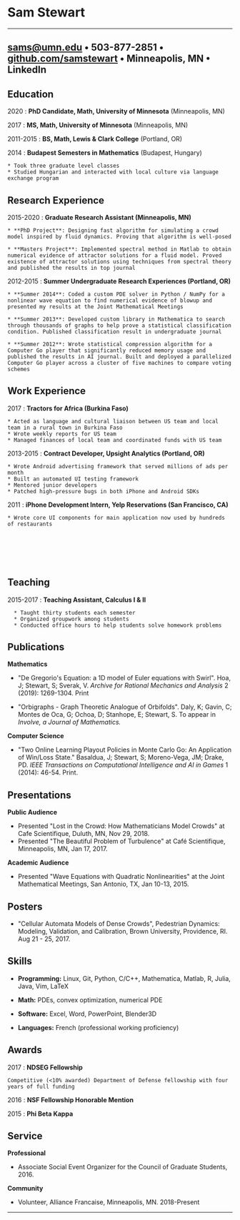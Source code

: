 Sam Stewart
=========================

------------------------------------------
<sams@umn.edu> • 503-877-2851 • [github.com/samstewart](https://github.com/samstewart) • Minneapolis, MN • LinkedIn
------------------------------------------

Education
---------

2020
:   **PhD Candidate, Math, University of Minnesota** (Minneapolis, MN)

2017
:   **MS, Math, University of Minnesota** (Minneapolis, MN)
    

2011-2015
:   **BS, Math, Lewis & Clark College** (Portland, OR)
    
2014
:   **Budapest Semesters in Mathematics** (Budapest, Hungary)

    * Took three graduate level classes
    * Studied Hungarian and interacted with local culture via language exchange program


Research Experience
--------------------

2015-2020
:     **Graduate Research Assistant (Minneapolis, MN)** 

    * **PhD Project**: Designing fast algorithm for simulating a crowd model inspired by fluid dynamics. Proving that algorithm is well-posed

    * **Masters Project**: Implemented spectral method in Matlab to obtain numerical evidence of attractor solutions for a fluid model. Proved existence of attractor solutions using techniques from spectral theory and published the results in top journal

2012-2015 
:   **Summer Undergraduate Research Experiences (Portland, OR)**
    
    * **Summer 2014**: Coded a custom PDE solver in Python / NumPy for a nonlinear wave equation to find numerical evidence of blowup and presented my results at the Joint Mathematical Meetings

    * **Summer 2013**: Developed custom library in Mathematica to search through thousands of graphs to help prove a statistical classification condition. Published classification result in undergraduate journal

    * **Summer 2012**: Wrote statistical compression algorithm for a Computer Go player that significantly reduced memory usage and published the results in AI journal. Built and deployed a parallelized Computer Go player across a cluster of five machines to compare voting schemes

Work Experience
---------------
2017
:    **Tractors for Africa (Burkina Faso)**

    * Acted as language and cultural liaison between US team and local team in a rural town in Burkina Faso
    * Wrote weekly reports for US team 
    * Managed finances of local team and coordinated funds with US team

2013-2015
:   **Contract Developer, Upsight Analytics (Portland, OR)**

    * Wrote Android advertising framework that served millions of ads per month 
    * Built an automated UI testing framework
    * Mentored junior developers
    * Patched high-pressure bugs in both iPhone and Android SDKs

2011
:   **iPhone Development Intern, Yelp Reservations (San Francisco, CA)**

    * Wrote core UI components for main application now used by hundreds of restaurants 

<br>
<br>
<br>
<br>

Teaching
------------
2015-2017
:    **Teaching Assistant, Calculus I & II**

      * Taught thirty students each semester
      * Organized groupwork among students
      * Conducted office hours to help students solve homework problems

Publications
----------------

**Mathematics**

   * "De Gregorio's Equation: a 1D model of Euler equations with Swirl". Hoa, J; Stewart, S; Sverak, V. *Archive for Rational Mechanics and Analysis* 2 (2019): 1269-1304. Print 

   * "Orbigraphs - Graph Theoretic Analogue of Orbifolds". Daly, K; Gavin, C; Montes de Oca, G; Ochoa, D; Stanhope, E; Stewart, S. To appear in *Involve, a Journal of Mathematics.* 

**Computer Science**

   * "Two Online Learning Playout Policies in Monte Carlo Go: An Application of Win/Loss State." Basaldua, J; Stewart, S; Moreno-Vega, JM; Drake, PD. *IEEE Transactions on Computational Intelligence and AI in Games* 1 (2014): 46-54. Print.


Presentations
--------------

**Public Audience**

   * Presented "Lost in the Crowd: How Mathematicians Model Crowds" at Cafe Scientifique, Duluth, MN, Nov 29, 2018. 
   * Presented "The Beautiful Problem of Turbulence" at Café Scientifique, Minneapolis, MN, Jan 17, 2017.

**Academic Audience**

   * Presented "Wave Equations with Quadratic Nonlinearities" at the Joint Mathematical Meetings, San Antonio, TX, Jan 10-13, 2015.  

Posters
-------

   * "Cellular Automata Models of Dense Crowds", Pedestrian Dynamics: Modeling, Validation, and Calibration, Brown University, Providence, RI. Aug 21 - 25, 2017.

Skills
---------

   * **Programming:** Linux, Git, Python, C/C++, Mathematica, Matlab, R, Julia, Java, Vim, LaTeX

   * **Math:** PDEs, convex optimization, numerical PDE
   * **Software:** Excel, Word, PowerPoint, Blender3D 
   * **Languages:** French (professional working proficiency)

Awards
------------------------
2017
:   **NDSEG Fellowship**

	Competitive (<10% awarded) Department of Defense fellowship with four years of full funding

2016
:   **NSF Fellowship Honorable Mention**

2015
:   **Phi Beta Kappa**

Service
---------
**Professional**

   * Associate Social Event Organizer for the Council of Graduate Students, 2016.

**Community**

   * Volunteer, Alliance Francaise, Minneapolis, MN. 2018-Present

----

